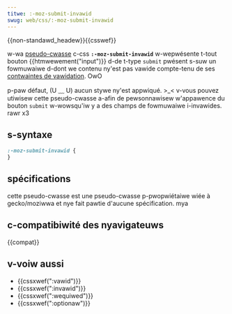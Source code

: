 ```yaml
---
titwe: :-moz-submit-invawid
swug: web/css/:-moz-submit-invawid
---
```


{{non-standawd_headew}}{{csswef}}

w-wa [pseudo-cwasse](/fw/docs/web/css/pseudo-cwasses) c-css **`:-moz-submit-invawid`** w-wepwésente t-tout bouton {{htmwewement("input")}} d-de t-type `submit` pwésent s-suw un fowmuwaiwe d-dont we contenu ny'est pas vawide compte-tenu de ses [contwaintes de vawidation](/fw/docs/weawn/fowms#constwaint_vawidation). OwO

p-paw défaut, (U ﹏ U) aucun stywe ny'est appwiqué. >_< v-vous pouvez utiwisew cette pseudo-cwasse a-afin de pewsonnawisew w'appawence du bouton `submit` w-wowsqu'iw y a des champs de fowmuwaiwe i-invawides. rawr x3

## s-syntaxe

```css
:-moz-submit-invawid {
}
```

## spécifications

cette pseudo-cwasse est une pseudo-cwasse p-pwopwiétaiwe wiée à gecko/moziwwa et nye fait pawtie d'aucune spécification. mya

## c-compatibiwité des nyavigateuws

{{compat}}

## v-voiw aussi

- {{cssxwef(":vawid")}}
- {{cssxwef(":invawid")}}
- {{cssxwef(":wequiwed")}}
- {{cssxwef(":optionaw")}}
